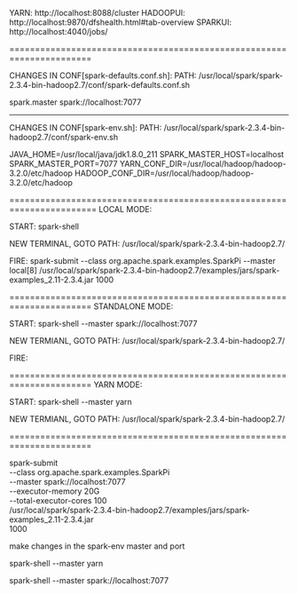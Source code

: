 YARN: http://localhost:8088/cluster
HADOOPUI: http://localhost:9870/dfshealth.html#tab-overview
SPARKUI: http://localhost:4040/jobs/
 
 ======================================================================

CHANGES IN CONF[spark-defaults.conf.sh]:
PATH: /usr/local/spark/spark-2.3.4-bin-hadoop2.7/conf/spark-defaults.conf.sh

spark.master                     spark://localhost:7077

-----------------------------------------------------------------------

CHANGES IN CONF[spark-env.sh]:
PATH: /usr/local/spark/spark-2.3.4-bin-hadoop2.7/conf/spark-env.sh

JAVA_HOME=/usr/local/java/jdk1.8.0_211
SPARK_MASTER_HOST=localhost
SPARK_MASTER_PORT=7077
YARN_CONF_DIR=/usr/local/hadoop/hadoop-3.2.0/etc/hadoop
HADOOP_CONF_DIR=/usr/local/hadoop/hadoop-3.2.0/etc/hadoop

=======================================================================
LOCAL MODE:
 
 START: spark-shell
 
 NEW TERMINAL, GOTO PATH: /usr/local/spark/spark-2.3.4-bin-hadoop2.7/
 
 FIRE: spark-submit   --class org.apache.spark.examples.SparkPi   --master local[8]   /usr/local/spark/spark-2.3.4-bin-hadoop2.7/examples/jars/spark-examples_2.11-2.3.4.jar   1000
 
 
 
 
  
 
 
 ======================================================================
 STANDALONE MODE:
 
 START:  spark-shell --master spark://localhost:7077
 
 NEW TERMIANL, GOTO PATH: /usr/local/spark/spark-2.3.4-bin-hadoop2.7/
 
 FIRE:  

 
 
  
 
 
 ======================================================================
 YARN MODE:
 
 START:  spark-shell --master yarn
 
 NEW TERMIANL, GOTO PATH: /usr/local/spark/spark-2.3.4-bin-hadoop2.7/
 
 
 
 
 
 
 
 ======================================================================
 




spark-submit \
  --class org.apache.spark.examples.SparkPi \
  --master spark://localhost:7077 \
  --executor-memory 20G \
  --total-executor-cores 100 \
  /usr/local/spark/spark-2.3.4-bin-hadoop2.7/examples/jars/spark-examples_2.11-2.3.4.jar \
  1000

make changes in the spark-env master and port


spark-shell --master yarn


spark-shell --master spark://localhost:7077
